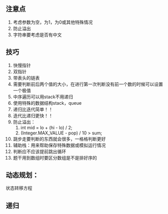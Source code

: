 ## 注意点

1. 考虑参数为空，为1，为0或其他特殊情况
2. 防止溢出
3. 字符串要考虑是否有中文

## 技巧

1. 快慢指针
2. 双指针
3. 带表头的链表
4. 需要判断前后两个值的大小，在进行第一次判断没有前一个数的时候可以设置一个极值
5. 中序遍历可以用stack不用递归
6. 使用特殊的数据结构stack，queue
7. 递归比迭代简单！！
8. 迭代比递归更快！！
9. 防止溢出：
   1. int mid = lo + (hi - lo) / 2;
   2. (Integer.MAX_VALUE - pop) / 10  > sum;
10. 跳步走要判断的东西就会很多，一格格判断更好
11. 辅助栈：用来帮助保存特殊数据或模拟运行情况
12. 判断应不应该提前跳出循环
13. 题干用到数组时要区分数组是不是排好序的

## 动态规划：

状态转移方程

## 递归